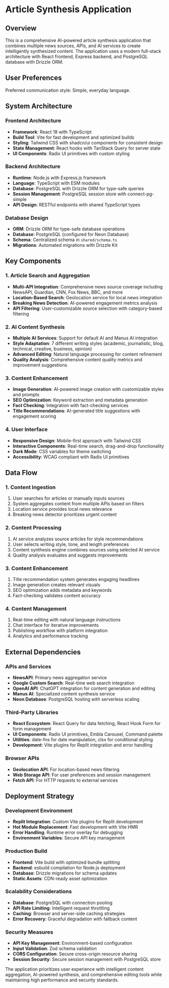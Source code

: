 # Article Synthesis Application

## Overview

This is a comprehensive AI-powered article synthesis application that combines multiple news sources, APIs, and AI services to create intelligently synthesized content. The application uses a modern full-stack architecture with React frontend, Express backend, and PostgreSQL database with Drizzle ORM.

## User Preferences

Preferred communication style: Simple, everyday language.

## System Architecture

### Frontend Architecture
- **Framework**: React 18 with TypeScript
- **Build Tool**: Vite for fast development and optimized builds
- **Styling**: Tailwind CSS with shadcn/ui components for consistent design
- **State Management**: React hooks with TanStack Query for server state
- **UI Components**: Radix UI primitives with custom styling

### Backend Architecture
- **Runtime**: Node.js with Express.js framework
- **Language**: TypeScript with ESM modules
- **Database**: PostgreSQL with Drizzle ORM for type-safe queries
- **Session Management**: PostgreSQL session store with connect-pg-simple
- **API Design**: RESTful endpoints with shared TypeScript types

### Database Design
- **ORM**: Drizzle ORM for type-safe database operations
- **Database**: PostgreSQL (configured for Neon Database)
- **Schema**: Centralized schema in `shared/schema.ts`
- **Migrations**: Automated migrations with Drizzle Kit

## Key Components

### 1. Article Search and Aggregation
- **Multi-API Integration**: Comprehensive news source coverage including NewsAPI, Guardian, CNN, Fox News, BBC, and more
- **Location-Based Search**: Geolocation service for local news integration
- **Breaking News Detection**: AI-powered engagement metrics analysis
- **API Filtering**: User-customizable source selection with category-based filtering

### 2. AI Content Synthesis
- **Multiple AI Services**: Support for default AI and Manus AI integration
- **Style Adaptation**: 7 different writing styles (academic, journalistic, blog, technical, creative, business, opinion)
- **Advanced Editing**: Natural language processing for content refinement
- **Quality Analysis**: Comprehensive content quality metrics and improvement suggestions

### 3. Content Enhancement
- **Image Generation**: AI-powered image creation with customizable styles and prompts
- **SEO Optimization**: Keyword extraction and metadata generation
- **Fact Checking**: Integration with fact-checking services
- **Title Recommendations**: AI-generated title suggestions with engagement scoring

### 4. User Interface
- **Responsive Design**: Mobile-first approach with Tailwind CSS
- **Interactive Components**: Real-time search, drag-and-drop functionality
- **Dark Mode**: CSS variables for theme switching
- **Accessibility**: WCAG compliant with Radix UI primitives

## Data Flow

### 1. Content Ingestion
1. User searches for articles or manually inputs sources
2. System aggregates content from multiple APIs based on filters
3. Location service provides local news relevance
4. Breaking news detector prioritizes urgent content

### 2. Content Processing
1. AI service analyzes source articles for style recommendations
2. User selects writing style, tone, and length preferences
3. Content synthesis engine combines sources using selected AI service
4. Quality analysis evaluates and suggests improvements

### 3. Content Enhancement
1. Title recommendation system generates engaging headlines
2. Image generation creates relevant visuals
3. SEO optimization adds metadata and keywords
4. Fact-checking validates content accuracy

### 4. Content Management
1. Real-time editing with natural language instructions
2. Chat interface for iterative improvements
3. Publishing workflow with platform integration
4. Analytics and performance tracking

## External Dependencies

### APIs and Services
- **NewsAPI**: Primary news aggregation service
- **Google Custom Search**: Real-time web search integration
- **OpenAI API**: ChatGPT integration for content generation and editing
- **Manus AI**: Specialized content synthesis service
- **Neon Database**: PostgreSQL hosting with serverless scaling

### Third-Party Libraries
- **React Ecosystem**: React Query for data fetching, React Hook Form for form management
- **UI Components**: Radix UI primitives, Embla Carousel, Command palette
- **Utilities**: date-fns for date manipulation, clsx for conditional styling
- **Development**: Vite plugins for Replit integration and error handling

### Browser APIs
- **Geolocation API**: For location-based news filtering
- **Web Storage API**: For user preferences and session management
- **Fetch API**: For HTTP requests to external services

## Deployment Strategy

### Development Environment
- **Replit Integration**: Custom Vite plugins for Replit development
- **Hot Module Replacement**: Fast development with Vite HMR
- **Error Handling**: Runtime error overlay for debugging
- **Environment Variables**: Secure API key management

### Production Build
- **Frontend**: Vite build with optimized bundle splitting
- **Backend**: esbuild compilation for Node.js deployment
- **Database**: Drizzle migrations for schema updates
- **Static Assets**: CDN-ready asset optimization

### Scalability Considerations
- **Database**: PostgreSQL with connection pooling
- **API Rate Limiting**: Intelligent request throttling
- **Caching**: Browser and server-side caching strategies
- **Error Recovery**: Graceful degradation with fallback content

### Security Measures
- **API Key Management**: Environment-based configuration
- **Input Validation**: Zod schema validation
- **CORS Configuration**: Secure cross-origin resource sharing
- **Session Security**: Secure session management with PostgreSQL store

The application prioritizes user experience with intelligent content aggregation, AI-powered synthesis, and comprehensive editing tools while maintaining high performance and security standards.